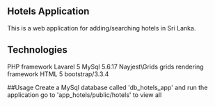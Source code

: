## Hotels Application 

This is a web application for adding/searching hotels in Sri Lanka.

## Technologies

PHP framework Lavarel 5
MySql 5.6.17
Nayjest\Grids grids rendering framework
HTML 5
bootstrap/3.3.4

##Usage
Create a MySql database called 'db_hotels_app' and run the application
go to 'app_hotels/public/hotels' to view all